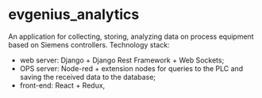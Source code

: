 # evgenius_analytics

  An application for collecting, storing, analyzing data on process equipment based on Siemens controllers.
Technology stack:
  - web server: Django + Django Rest Framework + Web Sockets;
  - OPS server: Node-red + extension nodes for queries to the PLC and saving the received data to the database;
  - front-end: React + Redux, 
